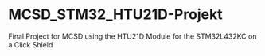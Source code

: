 # MCSD_STM32_HTU21D-Projekt
Final Project for MCSD using the HTU21D Module for the STM32L432KC on a Click Shield
